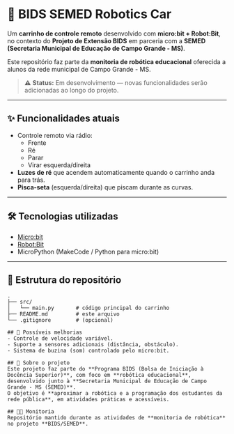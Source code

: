 # 🚗 BIDS SEMED Robotics Car

Um **carrinho de controle remoto** desenvolvido com **micro:bit + Robot:Bit**, no contexto do **Projeto de Extensão BIDS** em parceria com a **SEMED (Secretaria Municipal de Educação de Campo Grande - MS)**.  

Este repositório faz parte da **monitoria de robótica educacional** oferecida a alunos da rede municipal de Campo Grande - MS.  

> ⚠️ **Status:** Em desenvolvimento — novas funcionalidades serão adicionadas ao longo do projeto.

---

## ✨ Funcionalidades atuais
- Controle remoto via rádio:
  - Frente
  - Ré
  - Parar
  - Virar esquerda/direita
- **Luzes de ré** que acendem automaticamente quando o carrinho anda para trás.
- **Pisca-seta** (esquerda/direita) que piscam durante as curvas.

---

## 🛠️ Tecnologias utilizadas
- [Micro:bit](https://microbit.org/)  
- [Robot:Bit](https://www.elecfreaks.com/)  
- MicroPython (MakeCode / Python para micro:bit)  

---

## 📂 Estrutura do repositório
```text
.
├── src/
│   └── main.py       # código principal do carrinho
├── README.md         # este arquivo
└── .gitignore        # (opcional)

## 🚀 Possíveis melhorias
- Controle de velocidade variável.  
- Suporte a sensores adicionais (distância, obstáculo).
- Sistema de buzina (som) controlado pelo micro:bit.

## 🤝 Sobre o projeto
Este projeto faz parte do **Programa BIDS (Bolsa de Iniciação à Docência Superior)**, com foco em **robótica educacional**, desenvolvido junto à **Secretaria Municipal de Educação de Campo Grande - MS (SEMED)**.  
O objetivo é **aproximar a robótica e a programação dos estudantes da rede pública**, em atividades práticas e acessíveis.

## 👨‍🏫 Monitoria
Repositório mantido durante as atividades de **monitoria de robótica** no projeto **BIDS/SEMED**.
